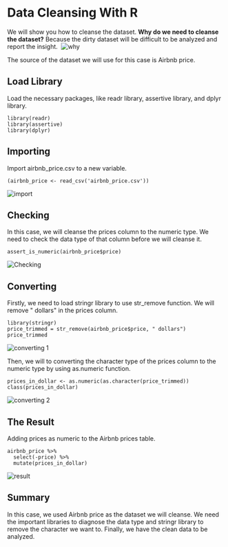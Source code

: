 # Data Cleansing With R

We will show you how to cleanse the dataset. __Why do we need to cleanse the dataset?__ Because the dirty dataset will be difficult to be analyzed and report the insight. 
![why](https://user-images.githubusercontent.com/85482667/122724266-f6f6cd00-d29d-11eb-9efa-d3713207ee3a.PNG)

The source of the dataset we will use for this case is Airbnb price. 

## Load Library
Load the necessary packages, like readr library, assertive library, and dplyr library. 
````
library(readr)
library(assertive)
library(dplyr)
````

## Importing
Import airbnb_price.csv to a new variable.
````
(airbnb_price <- read_csv('airbnb_price.csv'))
````
![import](https://user-images.githubusercontent.com/85482667/122723549-4be61380-d29d-11eb-9976-607384b6f14d.PNG)


## Checking
In this case, we will cleanse the prices column to the numeric type. We need to check the data type of that column before we will cleanse it.
````
assert_is_numeric(airbnb_price$price)
````
![Checking](https://user-images.githubusercontent.com/85482667/122723913-a97a6000-d29d-11eb-9e43-30283a8d94f2.PNG)

## Converting
Firstly, we need to load stringr library to use str_remove function. We will remove " dollars" in the prices column.
````
library(stringr)
price_trimmed = str_remove(airbnb_price$price, " dollars")
price_trimmed
````
![converting 1](https://user-images.githubusercontent.com/85482667/122724020-c0b94d80-d29d-11eb-9c61-8f1edf35e315.PNG)

Then, we will to converting the character type of the prices column to the numeric type by using as.numeric function.
````
prices_in_dollar <- as.numeric(as.character(price_trimmed))
class(prices_in_dollar)
````
![converting 2](https://user-images.githubusercontent.com/85482667/122724110-d3338700-d29d-11eb-8cfc-e6ae6a780948.PNG)

## The Result
Adding prices as numeric to the Airbnb prices table.
````
airbnb_price %>% 
  select(-price) %>% 
  mutate(prices_in_dollar)
````
![result](https://user-images.githubusercontent.com/85482667/122724183-e47c9380-d29d-11eb-8b44-b3839b6cff81.PNG)

## Summary
In this case, we used Airbnb price as the dataset we will cleanse. We need the important libraries to diagnose the data type and stringr library to remove the character we want to. Finally, we have the clean data to be analyzed.
